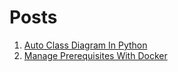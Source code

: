 # Posts
1. [Auto Class Diagram In Python](./01/auto-class-diagram-in-python)
1. [Manage Prerequisites With Docker](./02/manage-prerequisites-with-docker)
